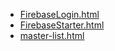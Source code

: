 * [FirebaseLogin.html](FirebaseLogin.html)
* [FirebaseStarter.html](FirebaseStarter.html)
* [master-list.html](master-list.html)